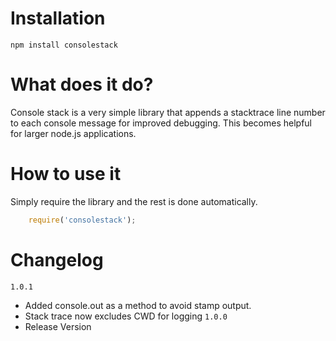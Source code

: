 Installation
=============
    npm install consolestack

What does it do?
=============

Console stack is a very simple library that appends a stacktrace line number to each console message for improved debugging. This becomes helpful for larger node.js applications.

How to use it
=============
Simply require the library and the rest is done automatically.

```javascript
    require('consolestack');
```

Changelog
=============

`1.0.1`
 - Added console.out as a method to avoid stamp output.
 - Stack trace now excludes CWD for logging
 `1.0.0`
 - Release Version